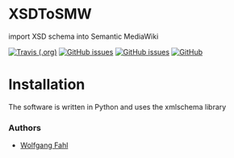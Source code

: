 # XSDToSMW
import XSD schema into Semantic MediaWiki

[![Travis (.org)](https://img.shields.io/travis/WolfgangFahl/XSDSMW.svg)](https://travis-ci.org/WolfgangFahl/XSDToSMW)
[![GitHub issues](https://img.shields.io/github/issues/WolfgangFahl/XSDToSMW.svg)](https://github.com/WolfgangFahl/XSDToSMW/issues)
[![GitHub issues](https://img.shields.io/github/issues-closed/WolfgangFahl/XSDToSMW.svg)](https://github.com/WolfgangFahl/XSDToSMW/issues/?q=is%3Aissue+is%3Aclosed)
[![GitHub](https://img.shields.io/github/license/WolfgangFahl/XSDToSMW.svg)](https://opensource.org/licenses/Apache)

# Installation
The software is written in Python and uses the xmlschema library

### Authors
* [Wolfgang Fahl](http://www.bitplan.com/Wolfgang_Fahl)
